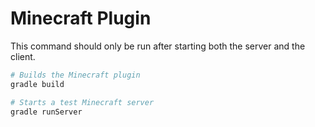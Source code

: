 # Minecraft Plugin

This command should only be run after starting both the server and the client.

```bash
# Builds the Minecraft plugin
gradle build

# Starts a test Minecraft server
gradle runServer
```
